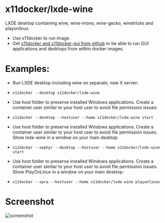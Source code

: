 # x11docker/lxde-wine

LXDE desktop containing wine, wine-mono, wine-gecko, winetricks and playonlinux

 - Use x11docker to run image. 
 - Get [x11docker and x11docker-gui from github](https://github.com/mviereck/x11docker) to be able to run GUI applications and desktops from within docker images.

# Examples:
 - Run LXDE desktop including wine on separate, new X server:
  - `x11docker --desktop x11docker/lxde-wine`

 - Use host folder to preserve installed Windows applications. Create a container user similar to your host user to avoid file permission issues:
  - `x11docker --desktop --hostuser --home x11docker/lxde-wine start`

- Use host folder to preserve installed Windows applications. Create a container user similar to your host user to avoid file permission issues. Show lxde-wine in a window on your main desktop:
 - `x11docker --xephyr --desktop --hostuser --home x11docker/lxde-wine start`

- Use host folder to preserve installed Windows applications. Create a container user similar to your host user to avoid file permission issues. Show PlayOnLinux in a window on your main desktop:
 - `x11docker --xpra --hostuser --home x11docker/lxde-wine playonlinux`


# Screenshot

![screenshot](https://raw.githubusercontent.com/mviereck/x11docker/screenshots/screenshot-lxde-wine.png "lxde-wine desktop running in Xephyr window using x11docker")
